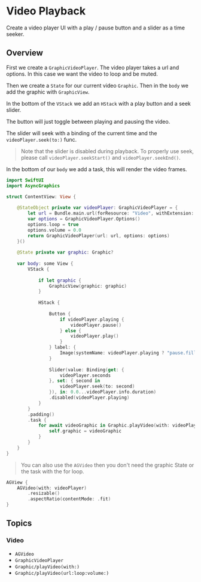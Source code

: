 # Video Playback

Create a video player UI with a play / pause button and a slider as a time seeker. 

## Overview

First we create a ``GraphicVideoPlayer``. The video player takes a url and options. In this case we want the video to loop and be muted.

Then we create a `State` for our current video ``Graphic``. Then in the `body` we add the graphic with ``GraphicView``. 

In the bottom of the `VStack` we add an `HStack` with a play button and a seek slider.

The button will just toggle between playing and pausing the video.

The slider will seek with a binding of the current time and the `videoPlayer.seek(to:)` func.

> Note that the slider is disabled during playback. To properly use seek, please call `videoPlayer.seekStart()` and `videoPlayer.seekEnd()`.

In the bottom of our `body` we add a task, this will render the video frames.

```swift
import SwiftUI
import AsyncGraphics

struct ContentView: View {
   
    @StateObject private var videoPlayer: GraphicVideoPlayer = {
        let url = Bundle.main.url(forResource: "Video", withExtension: "mov")!
        var options = GraphicVideoPlayer.Options()
        options.loop = true
        options.volume = 0.0
        return GraphicVideoPlayer(url: url, options: options)
    }()
    
    @State private var graphic: Graphic?
    
    var body: some View {
        VStack {
            
            if let graphic {
                GraphicView(graphic: graphic)
            }
            
            HStack {
                
                Button {
                    if videoPlayer.playing {
                        videoPlayer.pause()
                    } else {
                        videoPlayer.play()
                    }
                } label: {
                    Image(systemName: videoPlayer.playing ? "pause.fill" : "play.fill")
                }
                
                Slider(value: Binding(get: {
                    videoPlayer.seconds
                }, set: { second in
                    videoPlayer.seek(to: second)
                }), in: 0.0...videoPlayer.info.duration)
                .disabled(videoPlayer.playing)
            }
        }
        .padding()
        .task {
            for await videoGraphic in Graphic.playVideo(with: videoPlayer) {
                self.graphic = videoGraphic
            }
        }
    }
}
```

> You can also use the ``AGVideo`` then you don't need the graphic State or the task with the for loop.

```swift
AGView {
    AGVideo(with: videoPlayer)
        .resizable()
        .aspectRatio(contentMode: .fit)
}
```

## Topics

### Video

- ``AGVideo``
- ``GraphicVideoPlayer``
- ``Graphic/playVideo(with:)``
- ``Graphic/playVideo(url:loop:volume:)``
